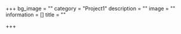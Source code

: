 +++
bg_image = ""
category = "Project1"
description = ""
image = ""
information = []
title = ""

+++
